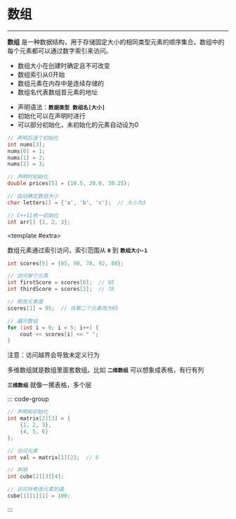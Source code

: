 # 数组

---

<CCollapseGroup>

<CCollapse title="什么是数组？">

**数组** 是一种数据结构，用于存储固定大小的相同类型元素的顺序集合。数组中的每个元素都可以通过数字索引来访问。

- 数组大小在创建时确定且不可改变
- 数组索引从0开始
- 数组元素在内存中是连续存储的
- 数组名代表数组首元素的地址

</CCollapse>

<CCollapse title="如何声明和初始化数组？">

- 声明语法：**`数据类型 数组名[大小]`**
- 初始化可以在声明时进行
- 可以部分初始化，未初始化的元素自动设为0

```cpp
// 声明后逐个初始化
int nums[3];
nums[0] = 1;
nums[1] = 2;
nums[2] = 3;

// 声明时初始化
double prices[5] = {10.5, 20.0, 30.25};

// 自动确定数组大小
char letters[] = {'a', 'b', 'c'};  // 大小为3

// C++11统一初始化
int arr[] {1, 2, 3};
```

<template #extra>
    <CBadge text="重点" variant="outline" color="#ff4d4f" />
</template>
</CCollapse>

<CCollapse title="如何访问数组元素？">

数组元素通过索引访问，索引范围从 **`0`** 到 **`数组大小-1`**

```cpp
int scores[5] = {85, 90, 78, 92, 88};

// 访问单个元素
int firstScore = scores[0];  // 85
int thirdScore = scores[2];  // 78

// 修改元素值
scores[1] = 95;  // 将第二个元素改为95

// 遍历数组
for (int i = 0; i < 5; i++) {
    cout << scores[i] << " ";
}
```

注意：访问越界会导致未定义行为

</CCollapse>

<CCollapse title="什么是多维数组？">

多维数组就是数组里面套数组。比如 **`二维数组`** 可以想象成表格，有行有列

**`三维数组`** 就像一摞表格，多个层

::: code-group

```cpp [二维数组]
// 声明和初始化
int matrix[2][3] = {
    {1, 2, 3},
    {4, 5, 6}
};

// 访问元素
int val = matrix[1][2];  // 6
```

```cpp [三维数组]
// 声明
int cube[2][3][4];

// 访问并修改元素的值
cube[1][1][1] = 100;
```

:::

</CCollapse>

</CCollapseGroup>